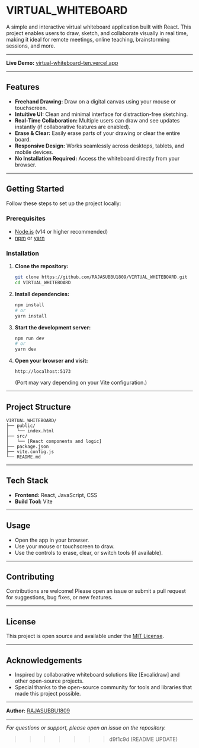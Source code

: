 # VIRTUAL_WHITEBOARD

A simple and interactive virtual whiteboard application built with React. This project enables users to draw, sketch, and collaborate visually in real time, making it ideal for remote meetings, online teaching, brainstorming sessions, and more.

---

**Live Demo:** [virtual-whiteboard-ten.vercel.app](https://virtual-whiteboard-ten.vercel.app)

---

## Features

- **Freehand Drawing:** Draw on a digital canvas using your mouse or touchscreen.
- **Intuitive UI:** Clean and minimal interface for distraction-free sketching.
- **Real-Time Collaboration:** Multiple users can draw and see updates instantly (if collaborative features are enabled).
- **Erase & Clear:** Easily erase parts of your drawing or clear the entire board.
- **Responsive Design:** Works seamlessly across desktops, tablets, and mobile devices.
- **No Installation Required:** Access the whiteboard directly from your browser.

---

## Getting Started

Follow these steps to set up the project locally:

### Prerequisites

- [Node.js](https://nodejs.org/) (v14 or higher recommended)
- [npm](https://www.npmjs.com/) or [yarn](https://yarnpkg.com/)

### Installation

1. **Clone the repository:**
   ```bash
   git clone https://github.com/RAJASUBBU1809/VIRTUAL_WHITEBOARD.git
   cd VIRTUAL_WHITEBOARD
   ```

2. **Install dependencies:**
   ```bash
   npm install
   # or
   yarn install
   ```

3. **Start the development server:**
   ```bash
   npm run dev
   # or
   yarn dev
   ```

4. **Open your browser and visit:**
   ```
   http://localhost:5173
   ```
   (Port may vary depending on your Vite configuration.)

---

## Project Structure

```
VIRTUAL_WHITEBOARD/
├── public/
│   └── index.html
├── src/
│   └── [React components and logic]
├── package.json
├── vite.config.js
└── README.md
```

---

## Tech Stack

- **Frontend:** React, JavaScript, CSS
- **Build Tool:** Vite

---

## Usage

- Open the app in your browser.
- Use your mouse or touchscreen to draw.
- Use the controls to erase, clear, or switch tools (if available).

---

## Contributing

Contributions are welcome! Please open an issue or submit a pull request for suggestions, bug fixes, or new features.

---

## License

This project is open source and available under the [MIT License](LICENSE).

---

## Acknowledgements

- Inspired by collaborative whiteboard solutions like [Excalidraw] and other open-source projects.
- Special thanks to the open-source community for tools and libraries that made this project possible.

---

**Author:** [RAJASUBBU1809](https://github.com/RAJASUBBU1809)

---

*For questions or support, please open an issue on the repository.*
>>>>>>> d9f1c9d (README UPDATE)
